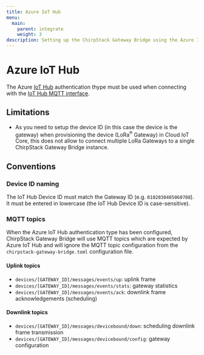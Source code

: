 ```yaml
---
title: Azure IoT Hub
menu:
  main:
    parent: integrate
    weight: 3
description: Setting up the ChirpStack Gateway Bridge using the Azure IoT Hub MQTT protocol.
---
```


# Azure IoT Hub

The Azure [IoT Hub](https://azure.microsoft.com/en-us/services/iot-hub/)
authentication thype must be used when connecting with the
[IoT Hub MQTT interface](https://docs.microsoft.com/en-us/azure/iot-hub/iot-hub-mqtt-support).

## Limitations

* As you need to setup the device ID (in this case the device is the gateway)
  when provisioning the device (LoRa<sup>&reg;</sup> Gateway) in Cloud IoT Core,
  this does not allow to connect multiple LoRa Gateways to a single ChirpStack Gateway
  Bridge instance.

## Conventions

### Device ID naming

The IoT Hub Device ID must match the Gateway ID (e.g. `0102030405060708`).
It must be entered in lowercase (the IoT Hub Device ID is case-sensitive).

### MQTT topics

When the Azure IoT Hub authentication type has been configured, ChirpStack Gateway
Bridge will use MQTT topics which are expected by Azure IoT Hub and will
ignore the MQTT topic configuration from the `chirpstack-gateway-bridge.toml`
configuration file.

#### Uplink topics

* `devices/[GATEWAY_ID]/messages/events/up`: uplink frame
* `devices/[GATEWAY_ID]/messages/events/stats`: gateway statistics
* `devices/[GATEWAY_ID]/messages/events/ack`: downlink frame acknowledgements (scheduling)

#### Downlink topics

* `devices/[GATEWAY_ID]/messages/devicebound/down`: scheduling downlink frame transmission
* `devices/[GATEWAY_ID]/messages/devicebound/config`: gateway configuration

